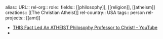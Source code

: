 alias::
URL::
rel-org::
role::
fields:: [[philosophy]], [[religion]], [[atheism]]
creations:: [[The Christian Atheist]]
rel-country:: USA
tags:: person
rel-projects:: [[amt]]


- [THIS Fact Led An ATHEIST Philosophy Professor to Christ! - YouTube](https://www.youtube.com/watch?v=vb4fR4wOtmY)
-
